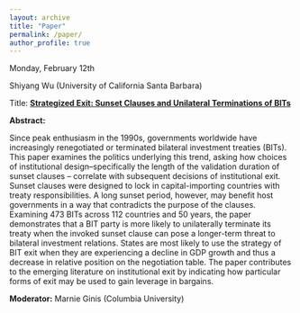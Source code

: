 ```yaml
---
layout: archive
title: "Paper"
permalink: /paper/
author_profile: true
---
```



Monday, February 12th

Shiyang Wu (University of California Santa Barbara)

Title: <a href="https://gsipe-workshop.github.io/files/Wu.2024(GSIPE).pdf">**Strategized Exit: Sunset Clauses and Unilateral Terminations of BITs**</a>


**Abstract:**

Since peak enthusiasm in the 1990s, governments worldwide have increasingly renegotiated or terminated bilateral investment treaties (BITs). This paper examines the politics underlying this trend, asking how choices of institutional design–specifically the length of the validation duration of sunset clauses – correlate with subsequent decisions of institutional exit. Sunset clauses were designed to lock in capital-importing countries with treaty responsibilities. A long sunset period, however, may benefit host governments in a way that contradicts the purpose of the clauses. Examining 473 BITs across 112 countries and 50 years, the paper demonstrates that a BIT party is more likely to unilaterally terminate its treaty when the invoked sunset clause can pose a longer-term threat to bilateral investment relations. States are most likely to use the strategy of BIT exit when they are experiencing a decline in GDP growth and thus a decrease in relative position on the negotiation table. The paper contributes to the emerging literature on institutional exit by indicating how particular forms of exit may be used to gain leverage in bargains.

**Moderator:** Marnie Ginis (Columbia University) 

